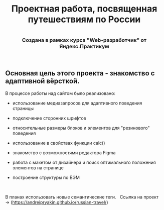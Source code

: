 # <h1 align="center">Проектная работа, посвященная путешествиям по России<h1>

### <p align="center">Создана в рамках курса "Web-разработчик" от Яндекс.Практикум</p>
  &nbsp;
## Основная цель этого проекта - знакомство с адаптивной вёрсткой.
В процессе работы над сайтом было реализовано:
  - использование медиазапросов для адаптивного поведения страницы
  - подключение сторонних шрифтов
  - относительные размеры блоков и элементов для "резинового" поведения
  - использование в свойствах функции calc()
  - знакомство с возможностями редактора Figma
  - работа с макетом от дизайнера и поиск оптимального положения элементов на странице
  - построение структуры по БЭМ

    &nbsp;

В планах использовать новые семантические теги.
  &nbsp;
Ссылка на проект → (https://andreipryakin.github.io/russian-travel/)
